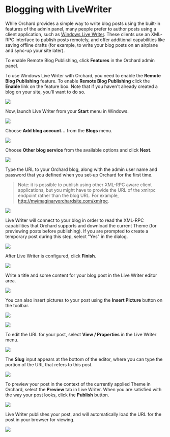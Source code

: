 Blogging with LiveWriter
========================
While Orchard provides a simple way to write blog posts using the built-in features of the admin panel, many people prefer to author posts using a client application, such as [Windows Live Writer](http://explore.live.com/windows-live-writer).  These clients use an XML-RPC interface to publish posts remotely, and offer additional capabilities like saving offline drafts (for example, to write your blog posts on an airplane and sync-up your site later).

To enable Remote Blog Publishing, click **Features** in the Orchard admin panel.

To use Windows Live Writer with Orchard, you need to enable the **Remote Blog Publishing** feature. To enable **Remote Blog Publishing** click the **Enable** link on the feature box. Note that if you haven't already created a blog on your site, you'll want to do so.

![](../Upload/screenshots_675/feature_enable_675.png)

Now, launch Live Writer from your **Start** menu in Windows.

![](../Upload/screenshots/live_writer.png)

Choose **Add blog account...** from the **Blogs** menu.

![](../Upload/screenshots/livewriter2.png)

Choose **Other blog service** from the available options and click **Next**.

![](../Upload/screenshots_675/livewriter3.png)

Type the URL to your Orchard blog, along with the admin user name and password that you defined when you set-up Orchard for the first time.

> Note: it is possible to publish using other XML-RPC aware client applications, but you might have to provide the URL of the xmlrpc endpoint rather than the blog URL. For example, http://myimaginaryorchardsite.com/xmlrpc.

![](../Upload/screenshots_675/livewriter4.png)

Live Writer will connect to your blog in order to read the XML-RPC capabilities that Orchard supports and download the current Theme (for previewing posts before publishing).  If you are prompted to create a temporary post during this step, select "Yes" in the dialog.

![](../Upload/screenshots_675/livewriter5.png)

After Live Writer is configured, click **Finish**.

![](../Upload/screenshots_675/livewriter6.png)

Write a title and some content for your blog post in the Live Writer editor area.

![](../Upload/screenshots_675/livewriter7.png)

You can also insert pictures to your post using the **Insert Picture** button on the toolbar.

![](../Upload/screenshots_675/livewriter8.png)

![](../Upload/screenshots_675/livewriter9.png)

To edit the URL for your post, select **View / Properties** in the Live Writer menu.

![](../Upload/screenshots_675/livewriter10.png)

The **Slug** input appears at the bottom of the editor, where you can type the portion of the URL that refers to this post.

![](../Upload/screenshots_675/livewriter11.png)

To preview your post in the context of the currently applied Theme in Orchard, select the **Preview** tab in Live Writer. When you are satisfied with the way your post looks, click the **Publish** button.

![](../Upload/screenshots_675/livewriter12.png)

Live Writer publishes your post, and will automatically load the URL for the post in your browser for viewing.

![](../Upload/screenshots/livewriter13.png)


